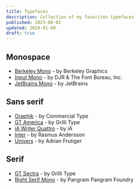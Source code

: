 ```yaml
---
title: Typefaces
description: Collection of my favorites typefaces
published: 2023-08-02
updated: 2024-01-09
draft: true
---
```


## Monospace

- [Berkeley Mono](https://berkeleygraphics.com/typefaces/berkeley-mono/) - by Berkeley Graphics
- [Input Mono](https://input.djr.com/) - by DJR & The Font Bureau, Inc.
- [JetBrains Mono](https://www.jetbrains.com/lp/mono/) - by JetBrains

## Sans serif

- [Graphik](https://commercialtype.com/catalog/graphik) - by Commercial Type
- [GT America](https://www.grillitype.com/typeface/gt-america) - by Grilli Type
- [iA Writer Quattro](https://github.com/iaolo/iA-Fonts) - by iA
- [Inter](https://rsms.me/inter/) - by Rasmus Andersson
- [Univers](https://www.fontshop.com/families/univers) - by Adrian Frutiger

## Serif

- [GT Sectra](https://www.grillitype.com/typeface/gt-sectra) - by Grilli Type
- [Right Serif Mono](https://pangrampangram.com/products/right-serif-mono) - by Pangram Pangram Foundry
